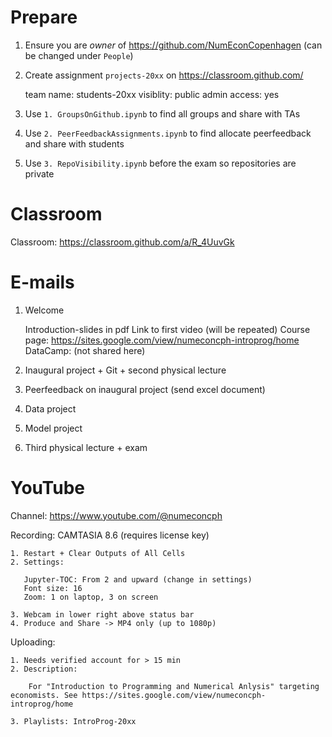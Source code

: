 # Prepare

1. Ensure you are _owner_ of https://github.com/NumEconCopenhagen (can be changed under `People`)
2. Create assignment `projects-20xx` on https://classroom.github.com/

    team name: students-20xx
    visiblity: public
    admin access: yes

3. Use `1. GroupsOnGithub.ipynb` to find all groups and share with TAs
4. Use `2. PeerFeedbackAssignments.ipynb` to find allocate peerfeedback and share with students
5. Use `3. RepoVisibility.ipynb` before the exam so repositories are private

# Classroom

Classroom: https://classroom.github.com/a/R_4UuvGk

# E-mails

1. Welcome 

    Introduction-slides in pdf
    Link to first video (will be repeated)
    Course page: https://sites.google.com/view/numeconcph-introprog/home
    DataCamp: (not shared here)

2. Inaugural project + Git + second physical lecture
3. Peerfeedback on inaugural project (send excel document)
4. Data project
5. Model project
6. Third physical lecture + exam

# YouTube

Channel: https://www.youtube.com/@numeconcph

Recording: CAMTASIA 8.6 (requires license key)

    1. Restart + Clear Outputs of All Cells
    2. Settings:

       Jupyter-TOC: From 2 and upward (change in settings)
       Font size: 16
       Zoom: 1 on laptop, 3 on screen

    3. Webcam in lower right above status bar
    4. Produce and Share -> MP4 only (up to 1080p)
       
Uploading:

    1. Needs verified account for > 15 min
    2. Description: 

        For "Introduction to Programming and Numerical Anlysis" targeting economists. See https://sites.google.com/view/numeconcph-introprog/home

    3. Playlists: IntroProg-20xx